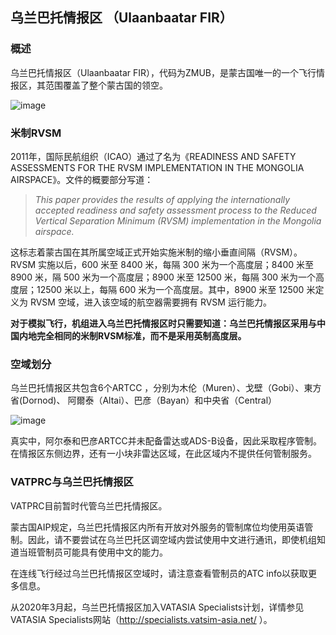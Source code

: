 ## 乌兰巴托情报区 （Ulaanbaatar FIR）

### 概述
乌兰巴托情报区（Ulaanbaatar FIR），代码为ZMUB，是蒙古国唯一的一个飞行情报区，其范围覆盖了整个蒙古国的领空。

![image](https://user-images.githubusercontent.com/101052757/165536350-42d4e669-665b-4b5c-84cb-3733c5e3b15a.png)

### 米制RVSM

2011年，国际民航组织（ICAO）通过了名为《READINESS AND SAFETY ASSESSMENTS FOR THE RVSM IMPLEMENTATION IN THE MONGOLIA AIRSPACE》。文件的概要部分写道：
> *This paper provides the results of applying the internationally accepted readiness and safety assessment process to the Reduced Vertical Separation Minimum (RVSM) implementation in the Mongolia airspace.*

这标志着蒙古国在其所属空域正式开始实施米制的缩小垂直间隔（RVSM）。 RVSM 实施以后，600 米至 8400 米，每隔 300 米为一个高度层；8400 米至 8900 米，隔 500 米为一个高度层；8900 米至 12500 米，每隔 300 米为一个高度层；12500 米以上，每隔 600 米为一个高度层。其中，8900 米至 12500 米定义为 RVSM 空域，进入该空域的航空器需要拥有 RVSM 运行能力。

**对于模拟飞行，机组进入乌兰巴托情报区时只需要知道：乌兰巴托情报区采用与中国内地完全相同的米制RVSM标准，而不是采用英制高度层。**

### 空域划分

乌兰巴托情报区共包含6个ARTCC ，分别为木伦（Muren）、戈壁（Gobi）、東方省(Dornod)、 阿爾泰（Altai）、巴彦（Bayan）和中央省（Central）

![image](https://user-images.githubusercontent.com/101052757/165538018-8abb7e29-de79-4a3f-9f6c-0612b0233204.png)

真实中，阿尔泰和巴彦ARTCC并未配备雷达或ADS-B设备，因此采取程序管制。在情报区东侧边界，还有一小块非雷达区域，在此区域内不提供任何管制服务。

### VATPRC与乌兰巴托情报区

VATPRC目前暂时代管乌兰巴托情报区。

蒙古国AIP规定，乌兰巴托情报区内所有开放对外服务的管制席位均使用英语管制。因此，请不要尝试在乌兰巴托区调空域内尝试使用中文进行通讯，即使机组知道当班管制员可能具有使用中文的能力。

在连线飞行经过乌兰巴托情报区空域时，请注意查看管制员的ATC info以获取更多信息。

从2020年3月起，乌兰巴托情报区加入VATASIA Specialists计划，详情参见VATASIA Specialists网站（http://specialists.vatsim-asia.net/ ）。
